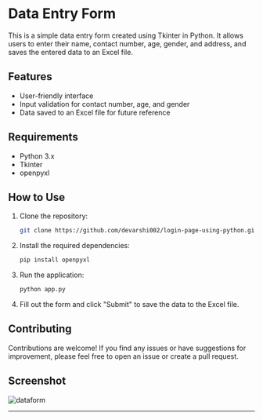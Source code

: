 # Data Entry Form

This is a simple data entry form created using Tkinter in Python. It allows users to enter their name, contact number, age, gender, and address, and saves the entered data to an Excel file.

## Features

- User-friendly interface
- Input validation for contact number, age, and gender
- Data saved to an Excel file for future reference

## Requirements

- Python 3.x
- Tkinter
- openpyxl

## How to Use

1. Clone the repository:

   ```bash
   git clone https://github.com/devarshi002/login-page-using-python.git
   ```

2. Install the required dependencies:

   ```bash
   pip install openpyxl
   ```

3. Run the application:

   ```bash
   python app.py
   ```

4. Fill out the form and click "Submit" to save the data to the Excel file.

## Contributing

Contributions are welcome! If you find any issues or have suggestions for improvement, please feel free to open an issue or create a pull request.

## Screenshot
![dataform](https://github.com/devarshi002/login-page-using-python/assets/124704583/7b522431-09cc-4ebc-bdfb-5c2b938e8302)


---


